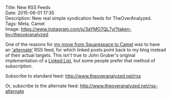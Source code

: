 Title: New RSS Feeds  
Date: 2015-06-01 17:35  
Description: New real simple syndication feeds for TheOverAnalyzed.  
Tags: Meta, Camel  
Image: https://www.instagram.com/p/3aYMO7QL7y/?taken-by=theoveranalyzed  

One of the reasons for [my move from Squarespace to Camel][1] was to have an ['alternate'][2] RSS feed, for which linked posts point back to my blog instead of their actual targets. This isn't true to John Gruber's original implementation of a [Linked List][3], but some people prefer that method of subscription.

Subscribe to standard feed: <http://www.theoveranalyzed.net/rss>

Or, subscribe to the alternate feed: <http://www.theoveranalyzed.net/rss-alternate>

[1]: /2015/6/1/theoveranalyzed-30 "Introducing TheOverAnalyzed 3.0"
[2]: https://github.com/cliss/camel#design-goals "Design Goals of Camel"
[3]: http://daringfireball.net/2004/06/linked_list "John Gruber's original concept of a 'Linked List'"